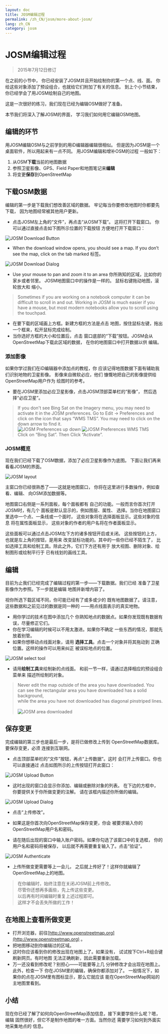 ```yaml
---
layout: doc
title: JOSM编辑过程
permalink: /zh_CN/josm/more-about-josm/
lang: zh_CN
category: josm
---
```


JOSM编辑过程
========================

> 2015年7月12日修订  

在之前的小节中，
你已经安装了JOSM并且开始绘制你的第一个点、线、面。
你给这些对象添加了预设组合，也就给它们附加了有关的信息。
到上个小节结束，你已经学会了用JOSM绘制自己的地图。

这是一次很好的练习，我们现在已经为编辑OSM做好了准备。

本节我们将深入了解JOSM的界面，
学习我们如何用它编辑OSM地图。

编辑的环节
---------------------
用JOSM编辑OSM与之前学到的用iD编辑器编辑很相似。
但是因为JOSM是一个桌面软件，所以用起来有一点不同。
用JOSM编辑和增补OSM的过程
一般如下：

1. 从OSM**下载**当前的地图数据
2. 参照卫星影像、GPS、Field Paper和地图笔记来**编辑**
3. 将变更**保存**到OpenStreetMap

下载OSM数据
--------------------
编辑的第一步是下载我们想改善区域的数据。
牢记每当你要修改地图时你都要先下载，
因为地图经常被其他用户更新。

-  点击JOSM左上角的“文件”，再点击“从OSM下载”。
    这将打开下载窗口。
    你可以通过直接点击如下图所示位置的下载按钮
    方便地打开下载窗口：

![JOSM Download Button][]

-  When the download window opens, you should see a map. If you don’t see the map, click on the tab marked
    标签。

![JOSM Download Dialog][]

-  Use your mouse to pan and zoom it to an area
    你所熟知的区域，比如你的家乡或者邻里。
    JOSM地图窗口中的操作是一样的。
    鼠标右键拖动地图，滚轮放大和
    缩小。

> Sometimes if you are working on a notebook computer it can be difficult
> to scroll in and out. Working in JOSM is much easier if you have a mouse,
> but most modern notebooks allow you to scroll using the touchpad.

-  在要下载的区域画上方框。新建方框的方法是点击
    地图，按住鼠标左键，拖出
    一个框来，松开鼠标完成绘制。
- 当你选好方框的大小和位置后，点击
    窗口底部的“下载”按钮。JOSM会从OpenStreetMap下载此区域的数据，
    在你的地图窗口中打开数据以供
    编辑。

### 添加影像
如果你学过我们在iD编辑器中添加点的教程，你
应该记得地图数据下面有辅助我们识别地物的卫星影像。
影像来自微软必应，他们
慷慨地把自己的影像提供给OpenStreetMap用户作为
绘图时的参考。

-  要在JOSM里添加必应卫星影像，点击JOSM顶部菜单栏的“影像”，
    然后选择“必应卫星”。

> If you don't see Bing Sat on the Imagery menu, you may need to activate
> it in the JOSM preferences. Go to Edit -> Preferences and click on the icon
> that says “WMS TMS”. You may need to click on the down arrow to find it.
> <br>
>  ![JOSM Preferences up down][]
>  ![JOSM Preferences WMS TMS][]
> <br>
> Click on “Bing Sat”. Then Click “Activate”.


### JOSM概览
现在我们已经下载了OSM数据，添加了必应卫星影像作为底图。
下面让我们再来看看JOSM的界面。

![JOSM layout][]

主窗口你已经很熟悉了——这就是地图窗口， 
你将在这里进行多数操作，例如查看、编辑、
向OSM添加数据等。

地图窗口右侧是一系列面板，每个面板都有
自己的功能。一般而言你首次打开JOSM时，有几个
面板是默认显示的，例如图层、属性、
选择。当你在地图窗口里选中一个点、一条线或一个面时，
这些对象将在选择面板显示。这些对象的信息
将在属性面板显示，
这些对象的作者的用户名将在作者面板显示。

这些面板可以通过点击JOSM左下方的诸多按钮开启或关闭。
这些按钮的上方，也就是左上角的按钮，是用来
改变鼠标功能的。其中的一些你已经不陌生了，
比如选择工具和绘制工具。除此之外，它们下方还有用于
放大视图、删除对象、绘制图形或绘制平行于
已有线划的画线工具。


编辑
----
目前为止我们已经完成了编辑过程的第一步——下载数据。我们已经
准备了卫星影像作为参照。下一步就是编辑
地图并新增内容了。

视你所选下载区域不同，你可能已经有了或多或少的
既有地图数据了。请注意，这些数据和之前见过的数据是同一种的
——用点线面表示的真实地物。

-  用你学过的技术在图中添加几个
	你熟知地点的数据点。如果你发现既有数据有误，尽量修正它们。
-  你在学习编辑的时候可以不用太激进。如果你不确定
	一些东西的情况，那就先放着别管。
-  如果你想移动点线面对象，请用
    **选择工具**。点击一个对象并将其拖动到
    正确位置。这样的操作可以用来纠正
    被误标地点的位置。

![JOSM select tool][]

- 请用**绘制工具**来绘制新的点线面。
    和前一节一样，请通过选择相应的预设组合菜单来
    描述所绘制的对象。 

> Never edit the map outside of the area you have downloaded. You  
> can see the rectangular area you have downloaded has a solid background,  
> while the area you have not downloaded has diagonal pinstriped lines. 
> <br>  
> ![JOSM area downloaded][]

保存变更
--------------
完成编辑的第三步也是最后一步，是将已做修改上传到
OpenStreetMap数据库。要保存变更，必须
连接到互联网。

- 点击顶部菜单栏的“文件”按钮，再点“上传数据”。这时
    会打开上传窗口。你也可以直接通过
    点击如图所示的上传按钮打开此窗口：

![JOSM Upload Button][]

- 这时出现的窗口会显示你添加、编辑或删除对象的列表。
    在下边的方框中，
    你要提供关于你所做变更的注解。
    请在该框内描述你所做的编辑。

![JOSM Upload Dialog][]

- 点击“上传修改”。

-  如果这是你首次向OpenStreetMap保存变更，你会
    被要求输入你的OpenStreetMap用户名和密码。
-  请在随后出现的窗口中输入账户密码。如果你勾选了该窗口中的复选框，
    你的用户名和密码将被保存，
    以后就不再需要重复输入了。点击“验证”。

![JOSM Authenticate][]

-  上传所做变更需要等上一会儿，
    之后就上传好了！这样你就编辑了OpenStreetMap上的地图。

> 在你编辑时，始终注意在关闭JOSM前上传修改。  
> 尽管你还想再多画些，先上传这些变更。  
> 以后再有时间编辑时重复上述过程即可。  
> 这样才不会丢失所做的工作！

在地图上查看所做变更
---------------------------
-  打开浏览器，前往[http://www.openstreetmap.org](http://www.openstreetmap.org) 。
- 把地图移动到你编辑过的区域。
- 这时你应该看到你的修改出现在地图上了。如果没有，
    试试按下Ctrl+R组合键刷新网页。有时地图
    无法正确刷新，因此需要重新加载。
- 万一还没看到修改呢？别担心——可能要等上几
    分钟修改才会出现在地图上。此外，检查一下
    你在JOSM里的编辑，确保你都添加对了。
    一般情况下，如果你的点在JOSM里有图标显示，那么它就应该
    能在OpenStreetMap网站的主地图里看到。

小结
-------
现在你已经了解了如何向OpenStreetMap添加信息，接下来要学些什么呢？嗯，编辑
固然很好，但它不是制作地图的唯一方面。当然你还
需要学习如何到外面实地采集地点的
信息。


[JOSM Download Button]: /images/josm/josm_download-button.png
[JOSM Download Dialog]: /images/josm/josm_download-dialog.png
[JOSM Preferences up down]: /images/josm/josm_preferences-up-down.png
[JOSM Preferences WMS TMS]: /images/josm/josm_preferences-wms-tms.png
[JOSM layout]: /images/josm/josm_layout.png
[JOSM select tool]: /images/josm/josm_select-tool.png
[JOSM area downloaded]: /images/josm/josm_area-downloaded.png
[JOSM Upload Button]: /images/josm/josm_upload-button.png
[JOSM Upload Dialog]: /images/josm/josm_upload-dialog.png
[JOSM Authenticate]: /images/josm/josm_authenticate.png